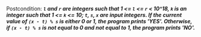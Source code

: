 Postcondition: ***`l` and `r` are integers such that 1 <= `l` <= `r` < 10^18, `k` is an integer such that 1 <= `k` <= 10; `t`, `s`, `x` are input integers. If the current value of `(x - t) % s` is either 0 or 1, the program prints 'YES'. Otherwise, if `(x - t) % s` is not equal to 0 and not equal to 1, the program prints 'NO'.***